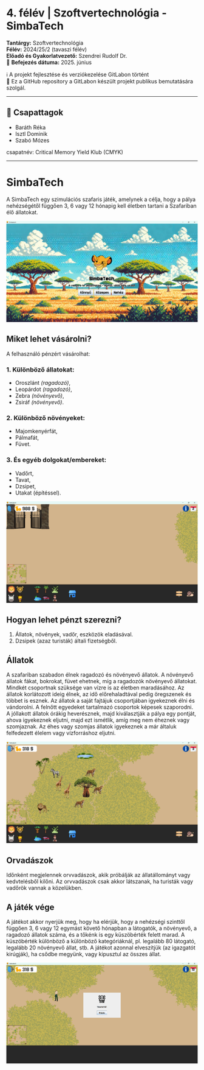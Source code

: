 # 4. félév | Szoftvertechnológia - SimbaTech  

**Tantárgy:** Szoftvertechnológia  
**Félév:** 2024/25/2 (tavaszi félév)  
**Előadó és Gyakorlatvezető:** Szendrei Rudolf Dr.  
📅 **Befejezés dátuma:** 2025. június

ℹ️ A projekt fejlesztése és verziókezelése GitLabon történt <br>
📂 Ez a GitHub repository a GitLabon készült projekt publikus bemutatására szolgál.



---

## 👥 Csapattagok 

- Baráth Réka  
- Isztl Dominik  
- Szabó Mózes

csapatnév: Critical Memory Yield Klub (CMYK)

---

# SimbaTech

A SimbaTech egy szimulációs szafaris játék, amelynek a célja, hogy a pálya 
nehézségétől függően 3, 6 vagy 12 hónapig kell életben tartani a Szafariban 
élő állatokat.

![Menu image](src/main/res/img.png)

## Miket lehet vásárolni?

A felhasználó pénzért vásárolhat:
### 1. Különböző állatokat:
+ Oroszlánt *(ragadozó)*,
+ Leopárdot *(ragadozó)*,
+ Zebra *(növényevő)*,
+ Zsiráf *(növényevő)*.

### 2. Különböző növényeket:

+ Majomkenyérfát,
+ Pálmafát,
+ Füvet.

### 3. És egyéb dolgokat/embereket:

+ Vadőrt,
+ Tavat,
+ Dzsipet,
+ Utakat (építéssel).

![Shop image](src/main/res/shop.png)

## Hogyan lehet pénzt szerezni?
 1. Állatok, növények, vadőr, eszközök eladásával.
 2. Dzsipek (azaz turisták) általi fizetségből.

## Állatok

A szafariban szabadon élnek ragadozó és növényevő állatok. A növényevő állatok fákat, bokrokat,
füvet ehetnek, míg a ragadozók növényevő állatokat. Mindkét csoportnak szüksége van vízre is az
életben maradásához. Az állatok korlátozott ideig élnek, az idő előrehaladtával pedig öregszenek és
többet is esznek. Az állatok a saját fajtájuk csoportjában igyekeznek élni és vándorolni. A felnőtt
egyedeket tartalmazó csoportok képesek szaporodni. A jóllakott állatok órákig heverésznek, majd
kiválasztják a pálya egy pontját, ahova igyekeznek
eljutni, majd ezt ismétlik, amíg meg nem éheznek vagy szomjaznak. Az éhes vagy szomjas állatok
igyekeznek a már általuk felfedezett élelem vagy vízforráshoz eljutni.

![Animals image](src/main/res/animals.png)

## Orvadászok
Időnként megjelennek orvvadászok, akik próbálják az állatállományt vagy kedvtelésből kilőni. Az orvvadászok csak akkor látszanak, ha turisták vagy vadőrök
vannak a közelükben.

## A játék vége
A játékot akkor nyerjük meg, hogy ha elérjük, hogy a nehézségi szinttől függően 3, 6 vagy 12 egymást
követő hónapban a látogatók, a növényevő, a ragadozó állatok száma, és a tőkénk is egy küszöbérték
felett marad. A küszöbérték különböző a különböző kategóriáknál, pl. legalább 80 látogató, legalább
20 növényevő állat, stb. A játékot azonnal elveszítjük (az igazgatót kirúgják), ha csődbe megyünk,
vagy kipusztul az összes állat.

![You lost the game image](src/main/res/lose.png)



